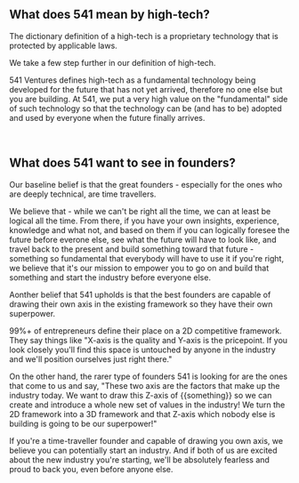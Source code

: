 ## What does 541 mean by high-tech?

The dictionary definition of a high-tech is a proprietary technology that is protected by applicable laws.

We take a few step further in our definition of high-tech.

541 Ventures defines high-tech as a fundamental technology being developed for the future that has not yet arrived, therefore no one else but you are building.
At 541, we put a very high value on the "fundamental" side of such technology so that the technology can be (and has to be) adopted and used by everyone when the future finally arrives.


</br>

## What does 541 want to see in founders?

Our baseline belief is that the great founders - especially for the ones who are deeply technical, are time travellers.

We believe that - while we can't be right all the time, we can at least be logical all the time.
From there, if you have your own insights, experience, knowledge and what not, and based on them if you can logically foresee the future before everone else, see what the future will have to look like, and travel back to the present and build something toward that future - something so fundamental that everybody will have to use it if you're right, we believe that it's our mission to empower you to go on and build that something and start the industry before everyone else.

Aonther belief that 541 upholds is that the best founders are capable of drawing their own axis in the existing framework so they have their own superpower.

99%+ of entrepreneurs define their place on a 2D competitive framework. They say things like "X-axis is the quality and Y-axis is the pricepoint.  If you look closely you'll find this space is untouched by anyone in the industry and we'll position ourselves just right there."

On the other hand, the rarer type of founders 541 is looking for are the ones that come to us and say, "These two axis are the factors that make up the industry today.  We want to draw this Z-axis of {{something}} so we can create and introduce a whole new set of values in the industry!  We turn the 2D framework into a 3D framework and that Z-axis which nobody else is building is going to be our superpower!"


If you're a time-traveller founder and capable of drawing you own axis, we believe you can potentially start an industry.  And if both of us are excited about the new industry you're starting, we'll be absolutely fearless and proud to back you, even before anyone else.

